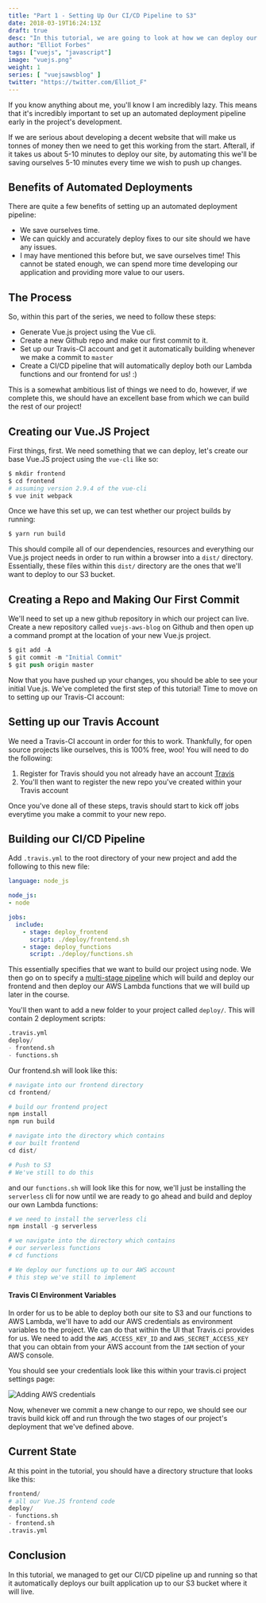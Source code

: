```yaml
---
title: "Part 1 - Setting Up Our CI/CD Pipeline to S3"
date: 2018-03-19T16:24:13Z
draft: true
desc: "In this tutorial, we are going to look at how we can deploy our Vue.js application to S3 and set up our CI/CD pipeline"
author: "Elliot Forbes"
tags: ["vuejs", "javascript"]
image: "vuejs.png"
weight: 1
series: [ "vuejsawsblog" ]
twitter: "https://twitter.com/Elliot_F"
---
```


If you know anything about me, you'll know I am incredibly lazy. This means that it's incredibly important to set up an automated deployment pipeline early in the project's development. 

If we are serious about developing a decent website that will make us tonnes of money then we need to get this working from the start. Afterall, if it takes us about 5-10 minutes to deploy our site, by automating this we'll be saving ourselves 5-10 minutes every time we wish to push up changes. 

## Benefits of Automated Deployments

There are quite a few benefits of setting up an automated deployment pipeline:

* We save ourselves time.
* We can quickly and accurately deploy fixes to our site should we have any issues.
* I may have mentioned this before but, we save ourselves time! This cannot be stated enough, we can spend more time developing our application and providing more value to our users.

## The Process

So, within this part of the series, we need to follow these steps:

* Generate Vue.js project using the Vue cli.
* Create a new Github repo and make our first commit to it.
* Set up our Travis-CI account and get it automatically building whenever we make a commit to `master`
* Create a CI/CD pipeline that will automatically deploy both our Lambda functions and our frontend for us! :)

This is a somewhat ambitious list of things we need to do, however, if we complete this, we should have an excellent base from which we can build the rest of our project!

## Creating our Vue.JS Project

First things, first. We need something that we can deploy, let's create our base Vue.JS project using the `vue-cli` like so:

```s
$ mkdir frontend
$ cd frontend
# assuming version 2.9.4 of the vue-cli 
$ vue init webpack
```

Once we have this set up, we can test whether our project builds by running:

```s
$ yarn run build
```

This should compile all of our dependencies, resources and everything our Vue.js project needs in order to run within a browser into a `dist/` directory. Essentially, these files within this `dist/` directory are the ones that we'll want to deploy to our S3 bucket.

## Creating a Repo and Making Our First Commit

We'll need to set up a new github repository in which our project can live. Create a new repository called `vuejs-aws-blog` on Github and then open up a command prompt at the location of your new Vue.js project. 

```s
$ git add -A
$ git commit -m "Initial Commit"
$ git push origin master
```

Now that you have pushed up your changes, you should be able to see your initial Vue.js. We've completed the first step of this tutorial! Time to move on to setting up our Travis-CI account:

## Setting up our Travis Account

We need a Travis-CI account in order for this to work. Thankfully, for open source projects like ourselves, this is 100% free, woo! You will need to do the following:

1. Register for Travis should you not already have an account [Travis](https://travis-ci.org/)
1. You'll then want to register the new repo you've created within your Travis account

Once you've done all of these steps, travis should start to kick off jobs everytime you make a commit to your new repo.

## Building our CI/CD Pipeline

Add `.travis.yml` to the root directory of your new project and add the following to this new file:

```yaml
language: node_js

node_js:
- node

jobs:
  include:
    - stage: deploy_frontend
      script: ./deploy/frontend.sh
    - stage: deploy_functions
      script: ./deploy/functions.sh
```

This essentially specifies that we want to build our project using node. We then go on to specify a [multi-stage pipeline](https://docs.travis-ci.com/user/build-stages/) which will build and deploy our frontend and then deploy our AWS Lambda functions that we will build up later in the course.

You'll then want to add a new folder to your project called `deploy/`. This will contain 2 deployment scripts:

```s
.travis.yml
deploy/
- frontend.sh
- functions.sh
```

Our frontend.sh will look like this:

```s
# navigate into our frontend directory
cd frontend/

# build our frontend project
npm install
npm run build

# navigate into the directory which contains
# our built frontend
cd dist/

# Push to S3
# We've still to do this
```

and our `functions.sh` will look like this for now, we'll just be installing the `serverless` cli for now until we are ready to go ahead and build and deploy our own Lambda functions:

```s
# we need to install the serverless cli
npm install -g serverless

# we navigate into the directory which contains
# our serverless functions
# cd functions

# We deploy our functions up to our AWS account
# this step we've still to implement
```

#### Travis CI Environment Variables

In order for us to be able to deploy both our site to S3 and our functions to AWS Lambda, we'll have to add our AWS credentials as environment variables to the project. We can do that within the UI that Travis.ci provides for us. We need to add the `AWS_ACCESS_KEY_ID` and `AWS_SECRET_ACCESS_KEY` that you can obtain from your AWS account from the `IAM` section of your AWS console.

You should see your credentials look like this within your travis.ci project settings page: 

![Adding AWS credentials](https://s3-eu-west-1.amazonaws.com/images.tutorialedge.net/images/vuejs-blog-aws/screenshot-01.png)

Now, whenever we commit a new change to our repo, we should see our travis build kick off and run through the two stages of our project's deployment that we've defined above.

## Current State

At this point in the tutorial, you should have a directory structure that looks like this:

```s
frontend/
# all our Vue.JS frontend code
deploy/
- functions.sh
- frontend.sh
.travis.yml
```

## Conclusion

In this tutorial, we managed to get our CI/CD pipeline up and running so that it automatically deploys our built application up to our S3 bucket where it will live.

